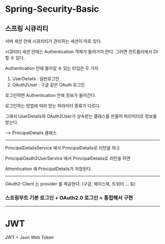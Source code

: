 # Spring-Security-Basic

## 스프링 시큐리티

서버 세션 안에 시큐리티가 관리하는 세션이 따로 있다.

시큐리티 세션 안에는 Authentication 객체가 들어가야 한다.
그러면 컨트롤러에서 DI 할 수 있다.

Authentication 안에 들어갈 수 있는 타입은 두 가지
1. UserDetails : 일반로그인
2. OAuth2User : 구글 같은 OAuth 로그인

로그인하면 Authentication 안에 정보가 들어간다.

로그인하는 방법에 따라 받는 파라미터 종류가 다르다.

그래서 UserDetails와 OAuth2User가 상속받는 클래스를 만들어 파라미터로 정보를 받는다.

--> PrincipalDetails 클래스


---

PrincipalDetailsService 에서 PrincipalDetails로 리턴을 하고

PrincipalOauth2UserService 에서 PrincipalDetails로 리턴을 하면

Athentication 에 PrincipalDetails가 저장된다.

---

OAuth2-Client 는 provider 를 제공한다. (구글, 페이스북, 트위터 ... 등)

### 스프링부트 기본 로그인 + OAuth2.0 로그인 = 통합해서 구현



---

# JWT

JWT = Json Web Token


